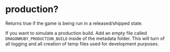 # production?

Returns true if the game is being run in a released/shipped state.

If you want to simulate a production build. Add an empty file called `DRAGONRUBY_PRODUCTION_BUILD` inside of the metadata folder. This will turn of all logging and all creation of temp files used for development purposes.

